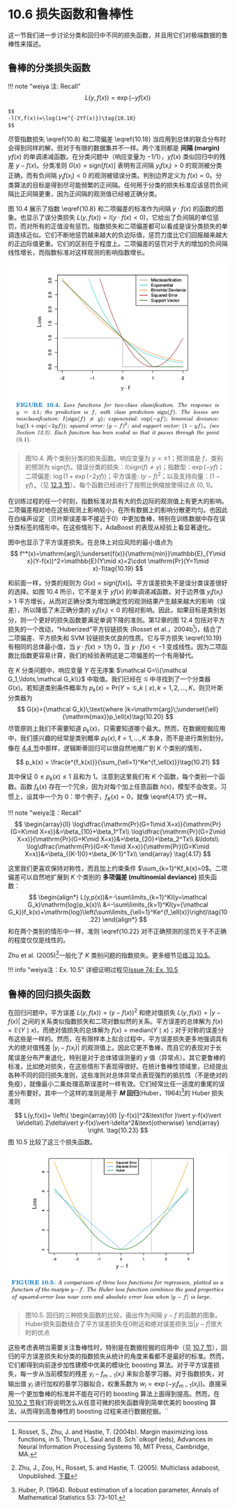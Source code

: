 # 10.6 损失函数和鲁棒性

这一节我们进一步讨论分类和回归中不同的损失函数，并且用它们对极端数据的鲁棒性来描述。

## 鲁棒的分类损失函数

!!! note "weiya 注: Recall"
    $$
    L(y,f(x))=\exp(-yf(x))\tag{10.8}
    $$

    $$
    -l(Y,f(x))=\log(1+e^{-2Yf(x)})\tag{10.18}
    $$

尽管指数损失 \eqref{10.8} 和二项偏差 \eqref{10.18} 当应用到总体的联合分布时会得到同样的解，但对于有限的数据集并不一样。两个准则都是 **间隔 (margin)** $yf(x)$ 的单调递减函数。在分类问题中（响应变量为 $-1/1$），$yf(x)$ 类似回归中的残差 $y-f(x)$。分类准则 $G(x)=\mathrm{sign}[f(x)]$ 表明有正间隔 $y_if(x_i)>0$ 的观测被分类正确，而有负间隔 $y_if(x_i)<0$ 的观测被错误分类。判别边界定义为 $f(x)=0$。分类算法的目标是得到尽可能频繁的正间隔。任何用于分类的损失标准应该惩罚负间隔比正间隔更重，因为正间隔的观测值已经被正确分类。

图 10.4 展示了指数 \eqref{10.8} 和二项偏差的标准作为间隔 $y\cdot f(x)$ 的函数的图象。也显示了误分类损失 $L(y,f(x))=I(y\cdot f(x) < 0)$，它给出了负间隔的单位惩罚，而对所有的正值没有惩罚。指数损失和二项偏差都可以看成是误分类损失的单调连续近似。它们不断地惩罚越来越大的负边际值，惩罚力度比它们回报越来越大的正边际值更重。它们的区别在于程度上。二项偏差的惩罚对于大的增加的负间隔线性增长，而指数标准对这样观测的影响指数增长。

![](../img/10/fig10.4.png)

> 图10.4. 两个类别分类的损失函数。响应变量为 $y=\pm 1$；预测值是 $f$，类别的预测为 $\mathrm{sign}(f)$。错误分类的损失：$I(\mathrm{sign}(f)\neq y)$；指数型：$\exp(-yf)$；二项偏差: $\log(1+\exp(-2yf))$；平方误差: $(y-f)^2$；以及支持向量：$(1-yf)_+$（见 [12.3 节](/12-Support-Vector-Machines-and-Flexible-Discriminants/12.3-Support-Vector-Machines-and-Kernels/index.html)）。每个函数已经进行了按照比例缩放使得过点 $(0,1)$。

在训练过程的任一个时刻，指数标准对具有大的负边际的观测值上有更大的影响。二项偏差相对地在这些观测上影响较小，在所有数据上的影响分散更均匀。也因此在白噪声设定（贝叶斯误差率不接近于0）中更加鲁棒，特别在训练数据中存在误分类标签的情形中。在这些情形下，AdaBoost 的表现从经验上看显著退化。

图中也显示了平方误差损失。在总体上对应风险的最小值点为
$$
f^*(x)=\mathrm{arg}\;\underset{f(x)}{\mathrm{min}}\mathbb{E}_{Y\mid x}(Y-f(x))^2=\mathbb{E}(Y\mid x)=2\cdot \mathrm{Pr}(Y=1\mid x)-1\tag{10.19}
$$

和前面一样，分类的规则为 $G(x)=\mathrm{sign}[f(x)]$。平方误差损失不是误分类误差很好的选择。如图 10.4 所示，它不是关于 $yf(x)$ 的单调递减函数。对于边界值 $y_if(x_i)>1$ 平方增长，从而对正确分类为增加确定性的观测结果产生越来越大的影响（误差），所以降低了未正确分类的 $y_if(x_i) < 0$ 的相对影响。因此，如果目标是类别划分，则一个更好的损失函数要满足单调下降的准则。第12章的图 12.4 包括对平方损失的一个改动，“Huberized”平方铰链损失 (Rosset et al.，2004b[^1])，结合了二项偏差、平方损失和 SVM 铰链损失优良的性质。它与平方损失 \eqref{10.19} 有相同的总体最小值，当 $y\cdot f(x) > 1$为 0，当 $y\cdot f(x) < -1$ 变成线性。因为二项函数比指数更容易计算，我们的经验表明这是二项偏差的一个有用替代。

在 $K$ 分类问题中，响应变量 $Y$ 在无序集 $\mathcal G=\\{\mathcal G_1,\ldots,\mathcal G_k\\}$ 中取值。我们已经在 $\mathcal G$ 中寻找到了一个分类器 $G(x)$。若知道类别条件概率为 $p_k(x)=\mathrm{Pr}(Y={\mathcal G}\_k\mid x),k=1,2,\ldots,K$，则贝叶斯分类器为
$$
G(x)={\mathcal G_k}\;\text{where }k=\mathrm{arg}\;\underset{\ell}{\mathrm{max}}p_\ell(x)\tag{10.20}
$$
尽管原则上我们不需要知道 $p_k(x)$，只需要知道哪个最大。然而，在数据挖掘应用中，我们感兴趣的经常是类别概率 $p_\ell(x),\ell=1,\ldots,K$ 本身，而不是进行类别划分。像在 [4.4 节](../04-Linear-Methods-for-Classification/4.4-Logistic-Regression/index.html)中那样，逻辑斯蒂回归可以很自然地推广到 $K$ 个类别的情形，

$$
p_k(x) = \frac{e^{f_k(x)}}{\sum_{\ell=1}^Ke^{f_\ell(x)}}\tag{10.21}
$$

其中保证 $0\le p_k(x)\le 1$ 且和为 $1$。注意到这里我们有 $K$ 个函数，每个类别一个函数。函数 $f_k(x)$ 存在一个冗余，因为对每个加上任意函数 $h(x)$，模型不会改变。习惯上，设其中一个为 $0$：举个例子，$f_K(x)=0$，就像 \eqref{4.17} 式一样。

!!! note "weiya注：Recall"
    $$
    \begin{array}{ll}
    \log\dfrac{\mathrm{Pr}(G=1\mid X=x)}{\mathrm{Pr}(G=K\mid X=x)}&=\beta_{10}+\beta_1^Tx\\
    \log\dfrac{\mathrm{Pr}(G=2\mid X=x)}{\mathrm{Pr}(G=K\mid X=x)}&=\beta_{20}+\beta_2^Tx\\
    &\ldots\\
    \log\dfrac{\mathrm{Pr}(G=K-1\mid X=x)}{\mathrm{Pr}(G=K\mid X=x)}&=\beta_{(K-1)0}+\beta_{K-1}^Tx\\
    \end{array}
    \tag{4.17}
    $$

这里我们更喜欢保持对称性，而且加上约束条件 $\sum_{k=1}^Kf_k(x)=0$。二项偏差可以自然地扩展到 $K$ 个类别的 **多项偏差 (multinomial deviance)** 损失函数：
$$
\begin{align*}
L(y,p(x))&=-\sum\limits_{k=1}^KI(y=\mathcal G_k)\mathrm{log}p_k(x)\\
&=-\sum\limits_{k=1}^KI(y={\mathcal G_k})f_k(x)+\mathrm{log}\left(\sum\limits_{\ell=1}^Ke^{f_\ell(x)}\right)\tag{10.22}
\end{align*}
$$
和在两个类别的情形中一样，准则 \eqref{10.22} 对不正确预测的惩罚关于不正确的程度仅仅是线性的。

Zhu et al. (2005)[^2]一般化了 $K$ 类别问题的指数损失。更多细节见[练习 10.5](https://github.com/szcf-weiya/ESL-CN/issues/74)。

!!! info "weiya注：Ex. 10.5"
    详细证明过程见[Issue 74: Ex. 10.5](https://github.com/szcf-weiya/ESL-CN/issues/74)

## 鲁棒的回归损失函数

在回归问题中，平方误差 $L(y,f(x))=(y-f(x))^2$ 和绝对值损失 $L(y,f(x))=\vert y-f(x)\vert$ 之间的关系类似指数损失和二项对数似然的关系。平方误差的总体解为 $f(x)=\mathbb{E}(Y\mid x)$，而绝对值损失的总体解为 $f(x)=\mathrm{median}(Y\mid x)$；对于对称的误差分布这些是一样的。然而，在有限样本上拟合过程中，平方误差损失更多地强调具有大的绝对值残差 $\vert y_i-f(x_i)\vert$ 的观测值上。因此它更不鲁棒，而且它的表现对于长尾误差分布严重退化，特别是对于总体错误测量的 $y$ 值（异常点）。其它更鲁棒的标准，比如绝对损失，在这些情形下表现得很好。在统计鲁棒性领域里，已经提出各种不同的回归损失准则，这些准则对总体异常点表现强烈的抵抗性（不是绝对的免疫），就像最小二乘处理高斯误差时一样有效。它们经常比任一适度的重尾的误差分布要好。其中一个这样的准则是用于 **$M$ 回归**(Huber，1964)[^3]的 Huber 损失准则

$$
L(y,f(x))=
\left\{
  \begin{array}{ll}
  [y-f(x)]^2&\text{for }\vert y-f(x)\vert \le\delta\\
  2\delta\vert y-f(x)\vert-\delta^2&\text{otherwise}
  \end{array}
\right.
\tag{10.23}
$$
图 10.5 比较了这三个损失函数。

![](../img/10/fig10.5.png)

> 图10.5. 回归的三种损失函数的比较，画出作为间隔 $y-f$ 的函数的图象。Huber损失函数结合了平方误差损失在0附近和绝对误差损失当$\vert y-f\vert$很大时的优点

这些考虑表明当需要关注鲁棒性时，特别是在数据挖掘的应用中（见 [10.7 节](10.7-Off-the-Shelf-Procedures-for-Data-Mining/index.html)），回归的平方误差损失和分类的指数损失从统计的角度来看都不是最好的标准。然而，它们都得到向前逐步加性建模中优美的模块化 boosting 算法。对于平方误差损失，每一步从当前模型的残差 $y_i-f_{m-1}(x_i)$ 来拟合基学习器。对于指数损失，对输出值 $y_i$ 进行加权的基学习器拟合，权重系数为 $w_i=\exp(-y_if_{m-1}(x_i))$。直接采用一个更加鲁棒的标准并不能在可行的 boosting 算法上面得到提高。然而，在 [10.10.2 节](10.10-Numerical-Optimization-via-Gradient-Boosting.md)我们将说明怎么从任意可微的损失函数得到简单优美的 boosting 算法，从而得到高鲁棒性的 boosting 过程来进行数据挖掘。``

[^1]: Rosset, S., Zhu, J. and Hastie, T. (2004b). Margin maximizing loss functions, in S. Thrun, L. Saul and B. Sch¨olkopf (eds), Advances in Neural Information Processing Systems 16, MIT Press, Cambridge, MA.
[^2]: Zhu, J., Zou, H., Rosset, S. and Hastie, T. (2005). Multiclass adaboost, Unpublished. [下载](../references/samme.pdf)
[^3]: Huber, P. (1964). Robust estimation of a location parameter, Annals of Mathematical Statistics 53: 73–101.